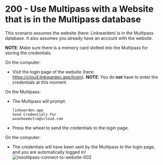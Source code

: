 # 200 - Use Multipass with a Website that is in the Multipass database

This scenario assumes the website (here: Linkwarden) is in the Multipass database. It also assumes you already have an account with the website.

**NOTE**: Make sure there is a memory card slotted into the Multipass for storing the credentials.

On the computer:

- Visit the login page of the website (here: https://cloud.linkwarden.app/login). **NOTE**: You do **not** have to enter the credentials at this moment.

On the Multipass:

- The Multipass will prompt:
  ```
  linkwarden.app
  Send Credentials For
  wvanheemstra@icloud.com
  ```
- Press the wheel to send the credentials to the login page.

On the computer:

- The credentials will have been sent by the Multipass to the login page, and you are automatically logged in!
  ![mooltipass-connect-to-website-002](https://github.com/user-attachments/assets/553acdf8-71a9-49ba-b309-dc1e4cb64b53)
